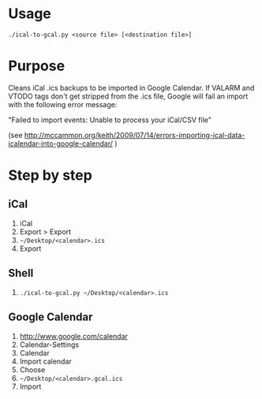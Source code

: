 Usage
=====
`./ical-to-gcal.py <source file> [<destination file>]`

Purpose
=======
Cleans iCal .ics backups to be imported in Google Calendar. If VALARM and VTODO tags don't get stripped from the .ics file, Google will fail an import with the following error message:

"Failed to import events: Unable to process your iCal/CSV file"

(see <http://mccammon.org/keith/2009/07/14/errors-importing-ical-data-icalendar-into-google-calendar/> )

Step by step
============

iCal
----
1. iCal
1. Export > Export
1. `~/Desktop/<calendar>.ics`
1. Export

Shell
-----
1. `./ical-to-gcal.py ~/Desktop/<calendar>.ics`

Google Calendar
---------------
1. http://www.google.com/calendar
1. Calendar-Settings
1. Calendar
1. Import calendar
1. Choose
1. `~/Desktop/<calendar>.gcal.ics`
1. Import 
